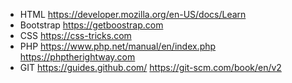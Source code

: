 * HTML
https://developer.mozilla.org/en-US/docs/Learn
* Bootstrap
https://getboostrap.com
* CSS
https://css-tricks.com
* PHP
https://www.php.net/manual/en/index.php
https://phptherightway.com
* GIT
https://guides.github.com/ https://git-scm.com/book/en/v2
